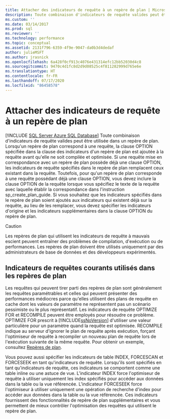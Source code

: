 ```yaml
---
title: Attacher des indicateurs de requête à un repère de plan | Microsoft Docs
description: Toute combinaison d'indicateurs de requête valides peut être utilisée dans un repère de plan. Découvrez l’attachement d’indicateurs à un repère de plan dans SQL Server.
ms.custom: ''
ms.date: 03/14/2017
ms.prod: sql
ms.reviewer: ''
ms.technology: performance
ms.topic: conceptual
ms.assetid: 2131f796-6359-4f9e-9047-da0b3d4dedaf
author: julieMSFT
ms.author: jrasnick
ms.openlocfilehash: 6a428f0cf913c4076e431314efc12bb52030d4c8
ms.sourcegitcommit: 9470c4d1fc8d2d9d08525c4f811282999d765e6e
ms.translationtype: HT
ms.contentlocale: fr-FR
ms.lasthandoff: 07/17/2020
ms.locfileid: "86458578"
---
```

# <a name="attach-query-hints-to-a-plan-guide"></a>Attacher des indicateurs de requête à un repère de plan
[!INCLUDE [SQL Server Azure SQL Database](../../includes/applies-to-version/sql-asdb.md)]
  Toute combinaison d'indicateurs de requête valides peut être utilisée dans un repère de plan. Lorsqu'un repère de plan correspond à une requête, la clause OPTION spécifiée dans la clause des indicateurs d'un repère de plan est ajoutée à la requête avant qu'elle ne soit compilée et optimisée. Si une requête mise en correspondance avec un repère de plan possède déjà une clause OPTION, les indicateurs de requête spécifiés dans le repère de plan remplacent ceux existant dans la requête. Toutefois, pour qu'un repère de plan corresponde à une requête possédant déjà une clause OPTION, vous devez inclure la clause OPTION de la requête lorsque vous spécifiez le texte de la requête avec laquelle établir la correspondance dans l'instruction sp_create_plan_guide. Si vous souhaitez que les indicateurs spécifiés dans le repère de plan soient ajoutés aux indicateurs qui existent déjà sur la requête, au lieu de les remplacer, vous devez spécifier les indicateurs d'origine et les indicateurs supplémentaires dans la clause OPTION du repère de plan.  
  
> [!CAUTION]  
>  Les repères de plan qui utilisent les indicateurs de requête à mauvais escient peuvent entraîner des problèmes de compilation, d'exécution ou de performances. Les repères de plan doivent être utilisés uniquement par des administrateurs de base de données et des développeurs expérimentés.  
  
## <a name="common-query-hints-used-in-plan-guides"></a>Indicateurs de requêtes courants utilisés dans les repères de plan  
 Les requêtes qui peuvent tirer parti des repères de plan sont généralement les requêtes paramétrables et celles qui peuvent présenter des performances médiocres parce qu'elles utilisent des plans de requête en cache dont les valeurs de paramètre ne représentent pas un scénario pessimiste ou le plus représentatif. Les indicateurs de requête OPTIMIZE FOR et RECOMPILE peuvent être employés pour résoudre ce problème. OPTIMIZE FOR prescrit à [!INCLUDE[ssNoVersion](../../includes/ssnoversion-md.md)] d'utiliser une valeur particulière pour un paramètre quand la requête est optimisée. RECOMPILE indique au serveur d'ignorer le plan de requête après exécution, forçant l'optimiseur de requête à recompiler un nouveau plan de requête lors de l'exécution suivante de la même requête. Pour obtenir un exemple, consultez [Repères de plan](../../relational-databases/performance/plan-guides.md).  
  
 Vous pouvez aussi spécifier les indicateurs de table INDEX, FORCESCAN et FORCESEEK en tant qu'indicateurs de requête. Lorsqu'ils sont spécifiés en tant qu'indicateurs de requête, ces indicateurs se comportent comme une table inline ou une astuce de vue. L'indicateur INDEX force l'optimiseur de requête à utiliser uniquement les index spécifiés pour accéder aux données dans la table ou la vue référencée. L'indicateur FORCESEEK force l'optimiseur à utiliser uniquement une opération de recherche d'index pour accéder aux données dans la table ou la vue référencée. Ces indicateurs fournissent des fonctionnalités de repère de plan supplémentaires et vous permettent de mieux contrôler l'optimisation des requêtes qui utilisent le repère de plan.  
  
  
